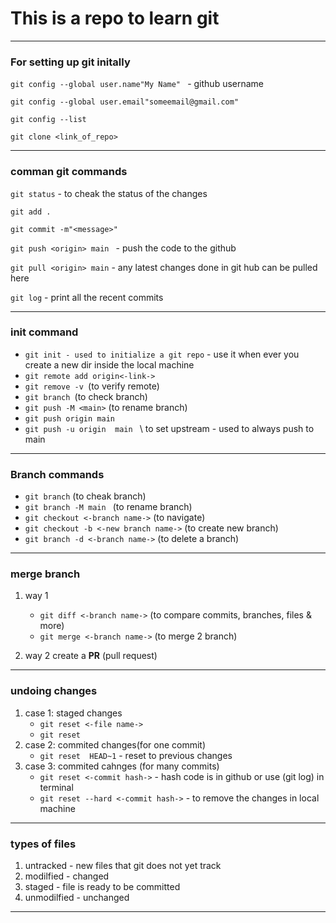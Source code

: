 # This is a repo to learn git


---

### For setting up git initally
`git config --global user.name"My Name" ` - github username

`git config --global user.email"someemail@gmail.com"`

`git config --list`

`git clone <link_of_repo>`



---


### comman git commands
`git status` - to cheak the status of the changes

`git add .`

`git commit -m"<message>"`

`git push <origin> main ` - push the code to the github 

`git pull <origin> main` - any latest changes done in git hub can be pulled here 

`git log` - print all the recent commits


---

### init command
- `git init - used to initialize a git repo`  - use it when ever you create a new dir inside the local machine
- `git remote add origin<-link->`
- `git remove -v `(to verify remote)
- `git branch `(to check branch)
- `git push -M <main>` (to rename branch)
- `git push origin main `
- `git push -u origin  main ` \\ to set upstream - used to always push to main 


---


### Branch commands
- `git branch`                              (to cheak branch)
- `git branch -M main `                     (to rename branch)
- `git checkout <-branch name->`            (to navigate)
- `git checkout -b <-new branch name->`     (to create new branch)
- `git branch -d <-branch name->`           (to delete a branch)

---

### merge branch 
1. way 1
   - `git diff <-branch name->`       (to compare commits, branches, files & more)
   - `git merge <-branch name->`      (to merge 2 branch)

2. way 2
    create a **PR** (pull request)




---




### undoing changes
1. case 1: staged changes 
    - `git reset <-file name->`
    - `git reset`
2. case 2: commited changes(for one commit)
    - `git reset  HEAD~1`               - reset to previous changes
3. case 3: commited cahnges (for many commits)
    - `git reset <-commit hash->`          - hash code is in github or use (git log) in terminal
    - `git reset --hard <-commit hash->`   - to remove the changes in local machine


---

### types of files 
1. untracked   - new files that git does not yet track
2. modilfied   - changed
3. staged      - file is ready to be committed 
4. unmodilfied - unchanged

---